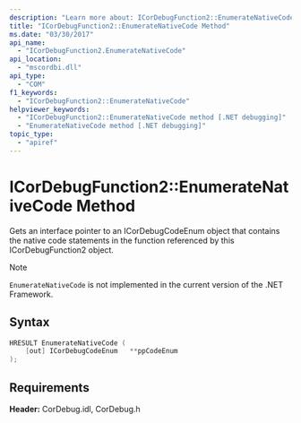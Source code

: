 ```yaml
---
description: "Learn more about: ICorDebugFunction2::EnumerateNativeCode Method"
title: "ICorDebugFunction2::EnumerateNativeCode Method"
ms.date: "03/30/2017"
api_name:
  - "ICorDebugFunction2.EnumerateNativeCode"
api_location:
  - "mscordbi.dll"
api_type:
  - "COM"
f1_keywords:
  - "ICorDebugFunction2::EnumerateNativeCode"
helpviewer_keywords:
  - "ICorDebugFunction2::EnumerateNativeCode method [.NET debugging]"
  - "EnumerateNativeCode method [.NET debugging]"
topic_type:
  - "apiref"
---
```

# ICorDebugFunction2::EnumerateNativeCode Method

Gets an interface pointer to an ICorDebugCodeEnum object that contains the native code statements in the function referenced by this ICorDebugFunction2 object.

> [!NOTE]
> `EnumerateNativeCode` is not implemented in the current version of the .NET Framework.

## Syntax

```cpp
HRESULT EnumerateNativeCode (
    [out] ICorDebugCodeEnum   **ppCodeEnum
);
```

## Requirements

 **Header:** CorDebug.idl, CorDebug.h
